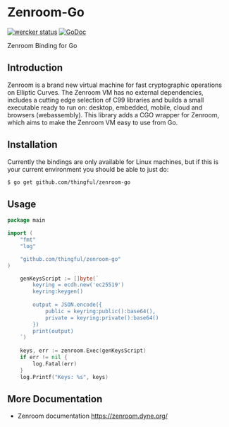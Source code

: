 # Zenroom-Go

[![wercker status](https://app.wercker.com/status/87881dcb0b0ab25390300f91b96a9bf3/s/master "wercker status")](https://app.wercker.com/project/byKey/87881dcb0b0ab25390300f91b96a9bf3)
[![GoDoc](https://godoc.org/github.com/thingful/zenroom-go?status.svg)](https://godoc.org/github.com/thingful/zenroom-go)

Zenroom Binding for Go

## Introduction

Zenroom is a brand new virtual machine for fast cryptographic operations on Elliptic Curves. The Zenroom VM has no external dependencies, includes a cutting edge selection of C99 libraries and builds a small executable ready to run on: desktop, embedded, mobile, cloud and browsers (webassembly). This library adds a CGO wrapper for Zenroom, which aims to make the Zenroom VM easy to use from Go.

## Installation

Currently the bindings are only available for Linux machines, but if this is your current environment you should be able to just do:

```bash
$ go get github.com/thingful/zenroom-go
```

## Usage

```go
package main

import (
	"fmt"
	"log"

	"github.com/thingful/zenroom-go"
)

	genKeysScript := []byte(`
		keyring = ecdh.new('ec25519')
		keyring:keygen()
		
		output = JSON.encode({
			public = keyring:public():base64(),
			private = keyring:private():base64()
		})
		print(output)
	`)
	
	keys, err := zenroom.Exec(genKeysScript)
	if err != nil {
		log.Fatal(err)
	}
	log.Printf("Keys: %s", keys)

 ```

## More Documentation

 * Zenroom documentation https://zenroom.dyne.org/

